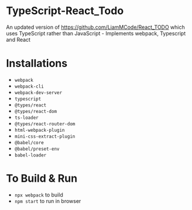 # TypeScript-React_Todo
 An updated version of https://github.com/LiamMCode/React_TODO which uses TypeScript rather than JavaScript
    - Implements webpack, Typescript and React

# Installations
- `webpack`
- `webpack-cli`
- `webpack-dev-server`
- `typescript`
- `@types/react` 
- `@types/react-dom`
- `ts-loader`
- `@types/react-router-dom`
- `html-webpack-plugin`
- `mini-css-extract-plugin`
- `@babel/core`
- `@babel/preset-env`
- `babel-loader`

# To Build & Run 
- `npx webpack` to build
- `npm start` to run in browser